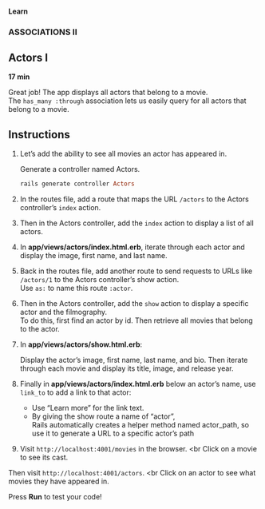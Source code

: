 #### Learn

### ASSOCIATIONS II

## Actors I

**17 min**

Great job! The app displays all actors that belong to a movie.<br>
The `has_many :through` association lets us easily query for all actors that belong to a movie.

## Instructions

1. Let’s add the ability to see all movies an actor has appeared in.

   Generate a controller named Actors.

   ```ruby
   rails generate controller Actors
   ```

2. In the routes file, add a route that maps the URL `/actors` to the Actors controller’s `index` action.

3. Then in the Actors controller, add the `index` action to display a list of all actors.

4. In **app/views/actors/index.html.erb**, iterate through each actor and display the image, first name, and last name.

5. Back in the routes file, add another route to send requests to URLs like `/actors/1` to the Actors controller’s show action. <br>
   Use `as:` to name this route `:actor`.

6. Then in the Actors controller, add the `show` action to display a specific actor and the filmography. <br>
   To do this, first find an actor by id. Then retrieve all movies that belong to the actor.

7. In **app/views/actors/show.html.erb**:

   Display the actor’s image, first name, last name, and bio.
   Then iterate through each movie and display its title, image, and release year.

8. Finally in **app/views/actors/index.html.erb** below an actor’s name, use `link_to` to add a link to that actor:

   - Use “Learn more” for the link text.
   - By giving the show route a name of “actor”, <br>
     Rails automatically creates a helper method named actor_path, so use it to generate a URL to a specific actor’s path

9. Visit `http://localhost:4001/movies` in the browser. <br
   Click on a movie to see its cast.

Then visit `http://localhost:4001/actors`. <br
Click on an actor to see what movies they have appeared in.

Press **Run** to test your code!

